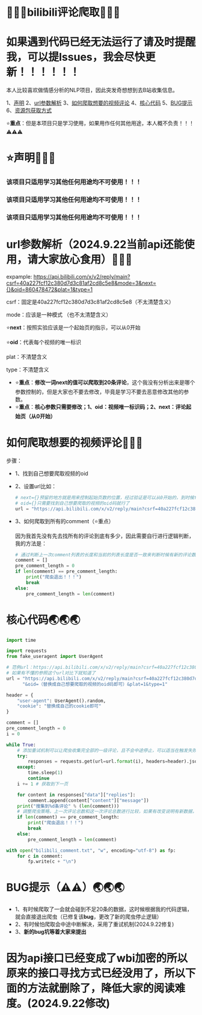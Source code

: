 # &#x1F308;&#x1F308;&#x1F308;bilibili评论爬取&#x1F308;&#x1F308;&#x1F308;

# 如果遇到代码已经无法运行了请及时提醒我，可以提Issues，我会尽快更新！！！！！！

本人比较喜欢做情感分析的NLP项目，因此突发奇想想到去B站收集信息。

1、[声明](#para1) 2、[url参数解析](#para2) 3、[如何爬取想要的视频评论](#para3) 4、[核心代码](#para4) 5、[BUG提示](#para5) 6、[资源包获取方式](#para6)

⭐**重点**：但是本项目只是学习使用，如果用作任何其他用途，本人概不负责！！！⚠⚠⚠

# ⭐<a id="para1"/>声明&#x1F379;&#x1F379;&#x1F379;

### 该项目只适用学习其他任何用途均不可使用！！！

### 该项目只适用学习其他任何用途均不可使用！！！

### 该项目只适用学习其他任何用途均不可使用！！！

# <a id="para2"/>url参数解析（2024.9.22当前api还能使用，请大家放心食用）&#x1F37A;&#x1F37A;&#x1F37A;

expample: https://api.bilibili.com/x/v2/reply/main?csrf=40a227fcf12c380d7d3c81af2cd8c5e8&mode=3&next={}&oid=860478472&plat=1&type=1

csrf：固定是40a227fcf12c380d7d3c81af2cd8c5e8（不太清楚含义）

mode：应该是一种模式 （也不太清楚含义）

⭐**next**：按照实验应该是一个起始页的指示，可以从0开始

⭐**oid**：代表每个视频的唯一标识

plat：不清楚含义

type：不清楚含义

- ⭐**重点**：**修改一词next的值可以爬取到20条评论**，这个我没有分析出来是哪个参数控制的，但是大家也不要去修改，毕竟是学习不要去恶意修改其他的参数。
- ⭐**重点**：**核心参数只需要修改；1、oid：视频唯一标识码；2、next：评论起始页（从0开始）**

# <a id="para3"/>如何爬取想要的视频评论&#x1F345;&#x1F345;&#x1F345;

步骤：

- 1、找到自己想要爬取视频的oid

- 2、设置url比如：

  ```python
  # next={}预留的地方就是用来控制起始页数的位置，经过验证是可以从0开始的，到时候for循环的时候用.fotmat()方法补全即可
  # oid={}只需要找到自己想要爬取的视频的oid码就行了
  url = "https://api.bilibili.com/x/v2/reply/main?csrf=40a227fcf12c380d7d3c81af2cd8c5e8&mode=3&next={}&oid=去找到自己想要爬取的视频的oid码然后把这儿替换掉即可&plat=1&type=1"
  ```

- 3、如何爬取到所有的comment（⭐重点）

  因为我首先没有先去找所有的评论到底有多少，因此需要自行进行逻辑判断，我的方法是：

  ```python
  # 通过判断上一次comment列表的长度和当前的列表长度是否一致来判断时候有新的评论数据加入，如果有则继续爬虫，如果无则停止爬虫，这样可以避免爬虫因error提前退出或者爬取到许多脏数据
  comment = []
  pre_comment_length = 0
  if len(comment) == pre_comment_length:
      print("爬虫退出！！！")
      break
  else:
      pre_comment_length = len(comment)
  ```

# <a id="para4"/>核心代码&#x1F30F;&#x1F30F;&#x1F30F;

```python
import time

import requests
from fake_useragent import UserAgent

# 范例url：https://api.bilibili.com/x/v2/reply/main?csrf=40a227fcf12c380d7d3c81af2cd8c5e8&mode=3&next=3&oid=861032963&plat=1&type=1
# 如果有不懂的参照这个url对比下就知道了
url = "https://api.bilibili.com/x/v2/reply/main?csrf=40a227fcf12c380d7d3c81af2cd8c5e8&mode=3&next={}（这儿提示，从0开始即可）" \
      "&oid=（替换成自己想要爬取的视频的oid码即可）&plat=1&type=1"

header = {
    "user-agent": UserAgent().random,
    "cookie": "替换成自己的cookie即可"
}

comment = []
pre_comment_length = 0
i = 0

while True:
    # 添加重试机制可以让爬虫收集完全部的一级评论，且不会中途停止，可以适当在触发失败后加上一些time.sleep(1)延缓爬虫速度
    try:
        responses = requests.get(url=url.format(i), headers=header).json()
    except:
        time.sleep(1)
        continue
    i += 1 # 获取到下一页

    for content in responses["data"]["replies"]:
        comment.append(content["content"]["message"])
    print("搜集到%d条评论" % (len(comment)))
    # 调整爬虫策略，上一次评论总数和这一次评论总数进行比较，如果有改变说明有新数据，如果没改变说明数据全部搜集完毕，爬虫停止
    if len(comment) == pre_comment_length:
        print("爬虫退出！！！")
        break
    else:
        pre_comment_length = len(comment)

with open("bilibili_comment.txt", "w", encoding="utf-8") as fp:
    for c in comment:
        fp.write(c + "\n")
```

# <a id="para5">BUG提示（⚠⚠）&#x1F30F;&#x1F30F;&#x1F30F;

- 1、有时候爬取了一会就会碰到不足20条的数据，这时候根据我的代码逻辑，就会直接退出爬虫（已修复该**bug**，更改了新的爬虫停止逻辑）
- 2、有时候怕爬取会中途中断解决，采用了重试机制(2024.9.22修复)
- 3、**新的bug坑等着大家来提出**

# <a id="para6">因为api接口已经变成了wbi加密的所以原来的接口寻找方式已经没用了，所以下面的方法就删除了，降低大家的阅读难度。(2024.9.22修改)
